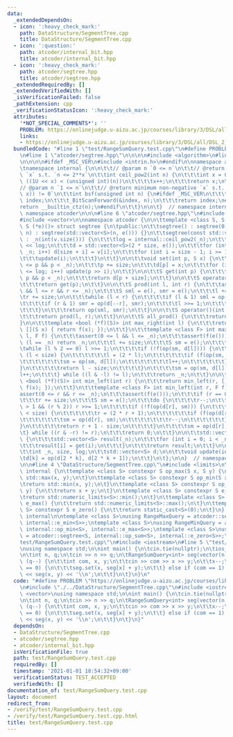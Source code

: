 ```yaml
---
data:
  _extendedDependsOn:
  - icon: ':heavy_check_mark:'
    path: DataStructure/SegmentTree.cpp
    title: DataStructure/SegmentTree.cpp
  - icon: ':question:'
    path: atcoder/internal_bit.hpp
    title: atcoder/internal_bit.hpp
  - icon: ':heavy_check_mark:'
    path: atcoder/segtree.hpp
    title: atcoder/segtree.hpp
  _extendedRequiredBy: []
  _extendedVerifiedWith: []
  _isVerificationFailed: false
  _pathExtension: cpp
  _verificationStatusIcon: ':heavy_check_mark:'
  attributes:
    '*NOT_SPECIAL_COMMENTS*': ''
    PROBLEM: https://onlinejudge.u-aizu.ac.jp/courses/library/3/DSL/all/DSL_2_B
    links:
    - https://onlinejudge.u-aizu.ac.jp/courses/library/3/DSL/all/DSL_2_B
  bundledCode: "#line 1 \"test/RangeSumQuery.test.cpp\"\n#define PROBLEM \"https://onlinejudge.u-aizu.ac.jp/courses/library/3/DSL/all/DSL_2_B\"\
    \n#line 1 \"atcoder/segtree.hpp\"\n\n\n\n#include <algorithm>\n#line 1 \"atcoder/internal_bit.hpp\"\
    \n\n\n\n#ifdef _MSC_VER\n#include <intrin.h>\n#endif\n\nnamespace atcoder {\n\n\
    \tnamespace internal {\n\n\t\t// @param n `0 <= n`\n\t\t// @return minimum non-negative\
    \ `x` s.t. `n <= 2**x`\n\t\tint ceil_pow2(int n) {\n\t\t\tint x = 0;\n\t\t\twhile\
    \ ((1U << x) < (unsigned int)(n))\n\t\t\t\tx++;\n\t\t\treturn x;\n\t\t}\n\n\t\t\
    // @param n `1 <= n`\n\t\t// @return minimum non-negative `x` s.t. `(n & (1 <<\
    \ x)) != 0`\n\t\tint bsf(unsigned int n) {\n#ifdef _MSC_VER\n\t\t\tunsigned long\
    \ index;\n\t\t\t_BitScanForward(&index, n);\n\t\t\treturn index;\n#else\n\t\t\t\
    return __builtin_ctz(n);\n#endif\n\t\t}\n\n\t}  // namespace internal\n\n}  //\
    \ namespace atcoder\n\n\n#line 6 \"atcoder/segtree.hpp\"\n#include <cassert>\n\
    #include <vector>\n\nnamespace atcoder {\n\n\ttemplate <class S, S (*op)(S, S),\
    \ S (*e)()> struct segtree {\n\tpublic:\n\t\tsegtree() : segtree(0) {}\n\t\tsegtree(int\
    \ n) : segtree(std::vector<S>(n, e())) {}\n\t\tsegtree(const std::vector<S>& v)\
    \ : _n(int(v.size())) {\n\t\t\tlog = internal::ceil_pow2(_n);\n\t\t\tsize = 1\
    \ << log;\n\t\t\td = std::vector<S>(2 * size, e());\n\t\t\tfor (int i = 0; i <\
    \ _n; i++) d[size + i] = v[i];\n\t\t\tfor (int i = size - 1; i >= 1; i--) {\n\t\
    \t\t\tupdate(i);\n\t\t\t}\n\t\t}\n\n\t\tvoid set(int p, S x) {\n\t\t\tassert(0\
    \ <= p && p < _n);\n\t\t\tp += size;\n\t\t\td[p] = x;\n\t\t\tfor (int i = 1; i\
    \ <= log; i++) update(p >> i);\n\t\t}\n\n\t\tS get(int p) {\n\t\t\tassert(0 <=\
    \ p && p < _n);\n\t\t\treturn d[p + size];\n\t\t}\n\n\t\tS operator[](int p) {\n\
    \t\t\treturn get(p);\n\t\t}\n\n\t\tS prod(int l, int r) {\n\t\t\tassert(0 <= l\
    \ && l <= r && r <= _n);\n\t\t\tS sml = e(), smr = e();\n\t\t\tl += size;\n\t\t\
    \tr += size;\n\n\t\t\twhile (l < r) {\n\t\t\t\tif (l & 1) sml = op(sml, d[l++]);\n\
    \t\t\t\tif (r & 1) smr = op(d[--r], smr);\n\t\t\t\tl >>= 1;\n\t\t\t\tr >>= 1;\n\
    \t\t\t}\n\t\t\treturn op(sml, smr);\n\t\t}\n\n\t\tS operator()(int l, int r) {\n\
    \t\t\treturn prod(l, r);\n\t\t}\n\n\t\tS all_prod() {\n\t\t\treturn d[1];\n\t\t\
    }\n\n\t\ttemplate <bool (*f)(S)> int max_right(int l) {\n\t\t\treturn max_right(l,\
    \ [](S x) { return f(x); });\n\t\t}\n\t\ttemplate <class F> int max_right(int\
    \ l, F f) {\n\t\t\tassert(0 <= l && l <= _n);\n\t\t\tassert(f(e()));\n\t\t\tif\
    \ (l == _n) return _n;\n\t\t\tl += size;\n\t\t\tS sm = e();\n\t\t\tdo {\n\t\t\t\
    \twhile (l % 2 == 0) l >>= 1;\n\t\t\t\tif (!f(op(sm, d[l]))) {\n\t\t\t\t\twhile\
    \ (l < size) {\n\t\t\t\t\t\tl = (2 * l);\n\t\t\t\t\t\tif (f(op(sm, d[l]))) {\n\
    \t\t\t\t\t\t\tsm = op(sm, d[l]);\n\t\t\t\t\t\t\tl++;\n\t\t\t\t\t\t}\n\t\t\t\t\t\
    }\n\t\t\t\t\treturn l - size;\n\t\t\t\t}\n\t\t\t\tsm = op(sm, d[l]);\n\t\t\t\t\
    l++;\n\t\t\t} while ((l & -l) != l);\n\t\t\treturn _n;\n\t\t}\n\n\t\ttemplate\
    \ <bool (*f)(S)> int min_left(int r) {\n\t\t\treturn min_left(r, [](S x) { return\
    \ f(x); });\n\t\t}\n\t\ttemplate <class F> int min_left(int r, F f) {\n\t\t\t\
    assert(0 <= r && r <= _n);\n\t\t\tassert(f(e()));\n\t\t\tif (r == 0) return 0;\n\
    \t\t\tr += size;\n\t\t\tS sm = e();\n\t\t\tdo {\n\t\t\t\tr--;\n\t\t\t\twhile (r\
    \ > 1 && (r % 2)) r >>= 1;\n\t\t\t\tif (!f(op(d[r], sm))) {\n\t\t\t\t\twhile (r\
    \ < size) {\n\t\t\t\t\t\tr = (2 * r + 1);\n\t\t\t\t\t\tif (f(op(d[r], sm))) {\n\
    \t\t\t\t\t\t\tsm = op(d[r], sm);\n\t\t\t\t\t\t\tr--;\n\t\t\t\t\t\t}\n\t\t\t\t\t\
    }\n\t\t\t\t\treturn r + 1 - size;\n\t\t\t\t}\n\t\t\t\tsm = op(d[r], sm);\n\t\t\
    \t} while ((r & -r) != r);\n\t\t\treturn 0;\n\t\t}\n\n\t\tstd::vector<S> to_a()\
    \ {\n\t\t\tstd::vector<S> result(_n);\n\t\t\tfor (int i = 0; i < _n; ++i) {\n\t\
    \t\t\tresult[i] = get(i);\n\t\t\t}\n\t\t\treturn result;\n\t\t}\n\n\tprivate:\n\
    \t\tint _n, size, log;\n\t\tstd::vector<S> d;\n\n\t\tvoid update(int k) {\n\t\t\
    \td[k] = op(d[2 * k], d[2 * k + 1]);\n\t\t}\n\t};\n\n}  // namespace atcoder\n\
    \n\n#line 4 \"DataStructure/SegmentTree.cpp\"\n#include <limits>\n\nnamespace\
    \ internal {\n\ttemplate <class S> constexpr S op_max(S x, S y) {\n\t\treturn\
    \ std::max(x, y);\n\t}\n\ttemplate <class S> constexpr S op_min(S x, S y) {\n\t\
    \treturn std::min(x, y);\n\t}\n\ttemplate <class S> constexpr S op_sum(S x, S\
    \ y) {\n\t\treturn x + y;\n\t}\n\ttemplate <class S> constexpr S e_min() {\n\t\
    \treturn std::numeric_limits<S>::min();\n\t}\n\ttemplate <class S> constexpr S\
    \ e_max() {\n\t\treturn std::numeric_limits<S>::max();\n\t}\n\ttemplate <class\
    \ S> constexpr S e_zero() {\n\t\treturn static_cast<S>(0);\n\t}\n}  // namespace\
    \ internal\n\ntemplate <class S>\nusing RangeMaxQuery = atcoder::segtree<S, internal::op_max<S>,\
    \ internal::e_min<S>>;\ntemplate <class S>\nusing RangeMinQuery = atcoder::segtree<S,\
    \ internal::op_min<S>, internal::e_max<S>>;\ntemplate <class S>\nusing RangeSumQuery\
    \ = atcoder::segtree<S, internal::op_sum<S>, internal::e_zero<S>>;\n#line 3 \"\
    test/RangeSumQuery.test.cpp\"\n#include <iostream>\n#line 5 \"test/RangeSumQuery.test.cpp\"\
    \nusing namespace std;\n\nint main() {\n\tcin.tie(nullptr);\n\tios_base::sync_with_stdio(false);\n\
    \n\tint n, q;\n\tcin >> n >> q;\n\tRangeSumQuery<int> seg(vector(n, 0));\n\twhile\
    \ (q--) {\n\t\tint com, x, y;\n\t\tcin >> com >> x >> y;\n\t\tx--;\n\t\tif (com\
    \ == 0) {\n\t\t\tseg.set(x, seg[x] + y);\n\t\t} else if (com == 1) {\n\t\t\tcout\
    \ << seg(x, y) << '\\n';\n\t\t}\n\t}\n}\n"
  code: "#define PROBLEM \"https://onlinejudge.u-aizu.ac.jp/courses/library/3/DSL/all/DSL_2_B\"\
    \n#include \"./../DataStructure/SegmentTree.cpp\"\n#include <iostream>\n#include\
    \ <vector>\nusing namespace std;\n\nint main() {\n\tcin.tie(nullptr);\n\tios_base::sync_with_stdio(false);\n\
    \n\tint n, q;\n\tcin >> n >> q;\n\tRangeSumQuery<int> seg(vector(n, 0));\n\twhile\
    \ (q--) {\n\t\tint com, x, y;\n\t\tcin >> com >> x >> y;\n\t\tx--;\n\t\tif (com\
    \ == 0) {\n\t\t\tseg.set(x, seg[x] + y);\n\t\t} else if (com == 1) {\n\t\t\tcout\
    \ << seg(x, y) << '\\n';\n\t\t}\n\t}\n}"
  dependsOn:
  - DataStructure/SegmentTree.cpp
  - atcoder/segtree.hpp
  - atcoder/internal_bit.hpp
  isVerificationFile: true
  path: test/RangeSumQuery.test.cpp
  requiredBy: []
  timestamp: '2021-01-01 18:54:32+09:00'
  verificationStatus: TEST_ACCEPTED
  verifiedWith: []
documentation_of: test/RangeSumQuery.test.cpp
layout: document
redirect_from:
- /verify/test/RangeSumQuery.test.cpp
- /verify/test/RangeSumQuery.test.cpp.html
title: test/RangeSumQuery.test.cpp
---
```

